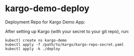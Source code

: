 # kargo-demo-deploy

Deployment Repo for Kargo Demo App:

After setting up Kargo (with your secret to your git repo), run:

```
kubectl create ns kargo-demo
kubectl apply -f /path/to/kargo/kargo-repo-secret.yaml
kubectl apply -k ./deploy
```
